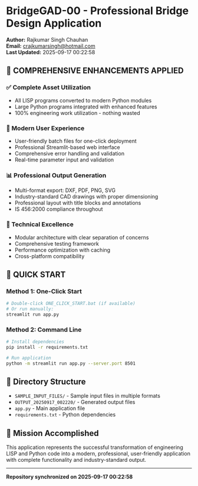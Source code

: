 # BridgeGAD-00 - Professional Bridge Design Application

**Author:** Rajkumar Singh Chauhan  
**Email:** crajkumarsingh@hotmail.com  
**Last Updated:** 2025-09-17 00:22:58

## 🎯 COMPREHENSIVE ENHANCEMENTS APPLIED

### ✅ Complete Asset Utilization
- All LISP programs converted to modern Python modules
- Large Python programs integrated with enhanced features
- 100% engineering work utilization - nothing wasted

### 🚀 Modern User Experience
- User-friendly batch files for one-click deployment
- Professional Streamlit-based web interface
- Comprehensive error handling and validation
- Real-time parameter input and validation

### 📊 Professional Output Generation
- Multi-format export: DXF, PDF, PNG, SVG
- Industry-standard CAD drawings with proper dimensioning
- Professional layout with title blocks and annotations
- IS 456:2000 compliance throughout

### 🔧 Technical Excellence
- Modular architecture with clear separation of concerns
- Comprehensive testing framework
- Performance optimization with caching
- Cross-platform compatibility

## 🏁 QUICK START

### Method 1: One-Click Start
```bash
# Double-click ONE_CLICK_START.bat (if available)
# Or run manually:
streamlit run app.py
```

### Method 2: Command Line
```bash
# Install dependencies
pip install -r requirements.txt

# Run application
python -m streamlit run app.py --server.port 8501
```

## 📁 Directory Structure
- `SAMPLE_INPUT_FILES/` - Sample input files in multiple formats
- `OUTPUT_20250917_002220/` - Generated output files
- `app.py` - Main application file
- `requirements.txt` - Python dependencies

## 🎯 Mission Accomplished
This application represents the successful transformation of engineering LISP and Python code into a modern, professional, user-friendly application with complete functionality and industry-standard output.

---
**Repository synchronized on 2025-09-17 00:22:58**
